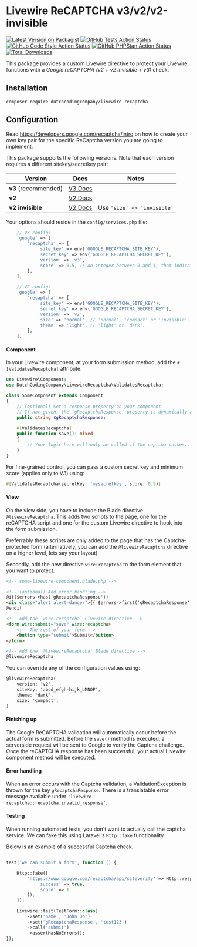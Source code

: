 # Livewire ReCAPTCHA v3/v2/v2-invisible

[![Latest Version on Packagist](https://img.shields.io/packagist/v/dutchcodingcompany/livewire-recaptcha.svg?style=flat-square)](https://packagist.org/packages/dutchcodingcompany/livewire-recaptcha)
[![GitHub Tests Action Status](https://img.shields.io/github/actions/workflow/status/dutchcodingcompany/livewire-recaptcha/run-tests.yml?branch=main&label=tests)](https://github.com/dutchcodingcompany/livewire-recaptcha/actions?query=workflow%3Arun-tests+branch%3Amain)
[![GitHub Code Style Action Status](https://img.shields.io/github/actions/workflow/status/dutchcodingcompany/livewire-recaptcha/php-cs-fixer.yml?branch=main&label=style)](https://github.com/dutchcodingcompany/livewire-recaptcha/actions?query=workflow%3A"Check+%26+fix+styling"+branch%3Amain)
[![GitHub PHPStan Action Status](https://img.shields.io/github/actions/workflow/status/dutchcodingcompany/livewire-recaptcha/phpstan.yml?branch=main&label=phpstan)](https://github.com/DutchCodingCompany/livewire-recaptcha/actions?query=workflow%3APHPStan++branch%3Amain)
[![Total Downloads](https://img.shields.io/packagist/dt/dutchcodingcompany/livewire-recaptcha.svg?style=flat-square)](https://packagist.org/packages/dutchcodingcompany/livewire-recaptcha)

This package provides a custom Livewire directive to protect your Livewire functions with a _Google reCAPTCHA (v2 + v2
invisible + v3)_ check.

## Installation

```shell
composer require dutchcodingcompany/livewire-recaptcha
```

## Configuration

Read https://developers.google.com/recaptcha/intro on how to create your own key pair for the specific ReCaptcha
version you are going to implement.

This package supports the following versions. Note that each version requires a different sitekey/secretkey pair:

| **Version**          | **Docs**                                                          | **Notes**                   |
|----------------------|-------------------------------------------------------------------|-----------------------------|
| **v3** (recommended) | [V3 Docs](https://developers.google.com/recaptcha/docs/v3)        |                             |
| **v2**               | [V2 Docs](https://developers.google.com/recaptcha/docs/display)   |                             |
| **v2 invisible**     | [V2 Docs](https://developers.google.com/recaptcha/docs/invisible) | Use `'size' => 'invisible'` |

Your options should reside in the `config/services.php` file:

```php
    // V3 config:
    'google' => [
        'recaptcha' => [
            'site_key' => env('GOOGLE_RECAPTCHA_SITE_KEY'),
            'secret_key' => env('GOOGLE_RECAPTCHA_SECRET_KEY'),
            'version' => 'v3',
            'score' => 0.5, // An integer between 0 and 1, that indicates the minimum score to pass the Captcha challenge.
        ],
    ],

    // V2 config:
    'google' => [
        'recaptcha' => [
            'site_key' => env('GOOGLE_RECAPTCHA_SITE_KEY'),
            'secret_key' => env('GOOGLE_RECAPTCHA_SECRET_KEY'),
            'version' => 'v2',
            'size' => 'normal', // 'normal', 'compact' or 'invisible'.
            'theme' => 'light', // 'light' or 'dark'.
        ],
    ],
```

#### Component

In your Livewire component, at your form submission method, add the `#[ValidatesRecaptcha]` attribute:

```php
use Livewire\Component;
use DutchCodingCompany\LivewireRecaptcha\ValidatesRecaptcha;

class SomeComponent extends Component 
{
    // (optional) Set a response property on your component.
    // If not given, the `gRecaptchaResponse` property is dynamically assigned.
    public string $gRecaptchaResponse;
    
    #[ValidatesRecaptcha]
    public function save(): mixed
    {
        // Your logic here will only be called if the captcha passes...
    }
}
```

For fine-grained control, you can pass a custom secret key and minimum score (applies only to V3) using:

```php
#[ValidatesRecaptcha(secretKey: 'mysecretkey', score: 0.9)]
```

#### View

On the view side, you have to include the Blade directive `@livewireRecaptcha`. This adds two scripts to the page,
one for the reCAPTCHA script and one for the custom Livewire directive to hook into the form submission.

Preferrably these scripts are only added to the page that has the Captcha-protected form (alternatively, you can add
the `@livewireRecaptcha` directive on a higher level, lets say your layout).

Secondly, add the new directive `wire:recaptcha` to the form element that you want to protect.

```html
<!-- some-livewire-component.blade.php -->

<!-- (optional) Add error handling -->
@if($errors->has('gRecaptchaResponse'))
<div class="alert alert-danger">{{ $errors->first('gRecaptchaResponse') }}</div>
@endif

<!-- Add the `wire:recaptcha` Livewire directive -->
<form wire:submit="save" wire:recaptcha>
    <!-- The rest of your form -->
    <button type="submit">Submit</button>
</form>

<!-- Add the `@livewireRecaptcha` Blade directive -->
@livewireRecaptcha
```

You can override any of the configuration values using:

```html
@livewireRecaptcha(
    version: 'v2',
    siteKey: 'abcd_efgh-hijk_LMNOP',
    theme: 'dark',
    size: 'compact',
)
```

#### Finishing up

The Google ReCAPTCHA validation will automatically occur before the actual form is submitted. Before the `save()` method
is executed, a serverside request will be sent to Google to verify the Captcha challenge. Once the reCAPTCHA
response has been successful, your actual Livewire component method will be executed.

#### Error handling

When an error occurs with the Captcha validation, a ValidationException is thrown for the key `gRecaptchaResponse`.
There is a translatable error message available under `'livewire-recaptcha::recaptcha.invalid_response'`.

#### Testing

When running automated tests, you don't want to actually call the captcha service.
We can fake this using Laravel's `Http::fake` functionality.

Below is an example of a successful Captcha check.

```php

test('we can submit a form', function () {

    Http::fake([
        'https://www.google.com/recaptcha/api/siteverify' => Http::response([
            'success' => true,
            'score' => 1
        ]),
    ]);

    Livewire::test(TestForm::class)
        ->set('name', 'John Do')
        ->set('gRecaptchaResponse', 'test123')
        ->call('submit')
        ->assertHasNoErrors();    
});

```
